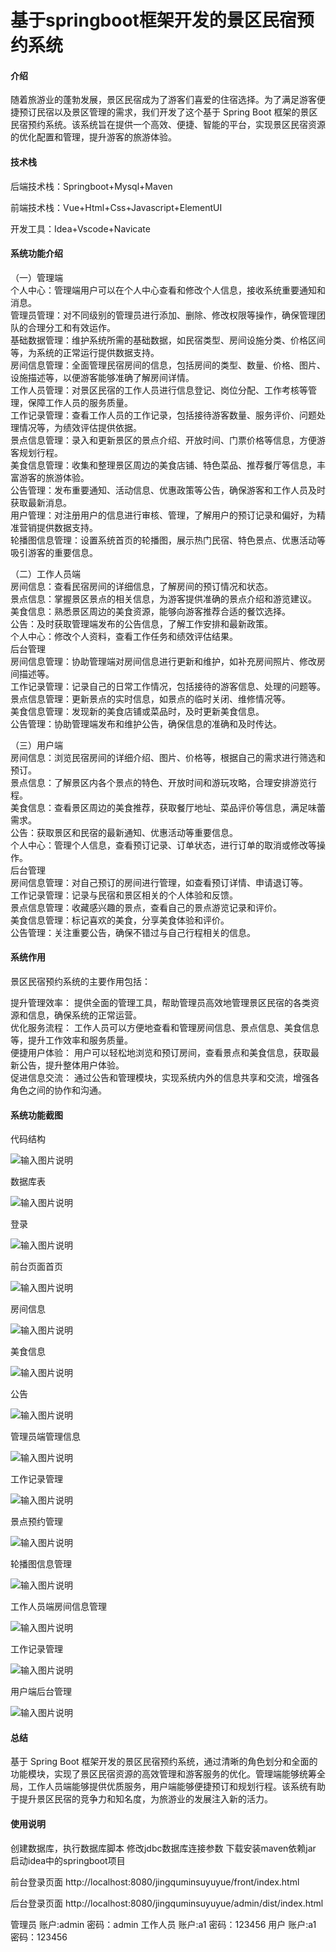 # 基于springboot框架开发的景区民宿预约系统

#### 介绍

随着旅游业的蓬勃发展，景区民宿成为了游客们喜爱的住宿选择。为了满足游客便捷预订民宿以及景区管理的需求，我们开发了这个基于 Spring Boot 框架的景区民宿预约系统。该系统旨在提供一个高效、便捷、智能的平台，实现景区民宿资源的优化配置和管理，提升游客的旅游体验。

#### 技术栈

后端技术栈：Springboot+Mysql+Maven

前端技术栈：Vue+Html+Css+Javascript+ElementUI

开发工具：Idea+Vscode+Navicate

#### 系统功能介绍

（一）管理端  
个人中心：管理端用户可以在个人中心查看和修改个人信息，接收系统重要通知和消息。  
管理员管理：对不同级别的管理员进行添加、删除、修改权限等操作，确保管理团队的合理分工和有效运作。  
基础数据管理：维护系统所需的基础数据，如民宿类型、房间设施分类、价格区间等，为系统的正常运行提供数据支持。  
房间信息管理：全面管理民宿房间的信息，包括房间的类型、数量、价格、图片、设施描述等，以便游客能够准确了解房间详情。  
工作人员管理：对景区民宿的工作人员进行信息登记、岗位分配、工作考核等管理，保障工作人员的服务质量。  
工作记录管理：查看工作人员的工作记录，包括接待游客数量、服务评价、问题处理情况等，为绩效评估提供依据。  
景点信息管理：录入和更新景区的景点介绍、开放时间、门票价格等信息，方便游客规划行程。  
美食信息管理：收集和整理景区周边的美食店铺、特色菜品、推荐餐厅等信息，丰富游客的旅游体验。  
公告管理：发布重要通知、活动信息、优惠政策等公告，确保游客和工作人员及时获取最新消息。  
用户管理：对注册用户的信息进行审核、管理，了解用户的预订记录和偏好，为精准营销提供数据支持。  
轮播图信息管理：设置系统首页的轮播图，展示热门民宿、特色景点、优惠活动等吸引游客的重要信息。  

（二）工作人员端  
房间信息：查看民宿房间的详细信息，了解房间的预订情况和状态。  
景点信息：掌握景区景点的相关信息，为游客提供准确的景点介绍和游览建议。  
美食信息：熟悉景区周边的美食资源，能够向游客推荐合适的餐饮选择。  
公告：及时获取管理端发布的公告信息，了解工作安排和最新政策。  
个人中心：修改个人资料，查看工作任务和绩效评估结果。  
后台管理  
房间信息管理：协助管理端对房间信息进行更新和维护，如补充房间照片、修改房间描述等。  
工作记录管理：记录自己的日常工作情况，包括接待的游客信息、处理的问题等。  
景点信息管理：更新景点的实时信息，如景点的临时关闭、维修情况等。  
美食信息管理：发现新的美食店铺或菜品时，及时更新美食信息。  
公告管理：协助管理端发布和维护公告，确保信息的准确和及时传达。  

（三）用户端  
房间信息：浏览民宿房间的详细介绍、图片、价格等，根据自己的需求进行筛选和预订。  
景点信息：了解景区内各个景点的特色、开放时间和游玩攻略，合理安排游览行程。  
美食信息：查看景区周边的美食推荐，获取餐厅地址、菜品评价等信息，满足味蕾需求。  
公告：获取景区和民宿的最新通知、优惠活动等重要信息。  
个人中心：管理个人信息，查看预订记录、订单状态，进行订单的取消或修改等操作。  
后台管理  
房间信息管理：对自己预订的房间进行管理，如查看预订详情、申请退订等。  
工作记录管理：记录与民宿和景区相关的个人体验和反馈。  
景点信息管理：收藏感兴趣的景点，查看自己的景点游览记录和评价。  
美食信息管理：标记喜欢的美食，分享美食体验和评价。  
公告管理：关注重要公告，确保不错过与自己行程相关的信息。  

#### 系统作用

景区民宿预约系统的主要作用包括：  
 
提升管理效率： 提供全面的管理工具，帮助管理员高效地管理景区民宿的各类资源和信息，确保系统的正常运营。  
优化服务流程： 工作人员可以方便地查看和管理房间信息、景点信息、美食信息等，提升工作效率和服务质量。  
便捷用户体验： 用户可以轻松地浏览和预订房间，查看景点和美食信息，获取最新公告，提升整体用户体验。  
促进信息交流： 通过公告和管理模块，实现系统内外的信息共享和交流，增强各角色之间的协作和沟通。  

#### 系统功能截图

代码结构

![输入图片说明](images/8fb089b86ba00053b0b86fd95236c91.png)

数据库表

![输入图片说明](images/6ae3b03cef95fd62ae55b3c74ef0e6f.png)

登录

![输入图片说明](images/65b44a21cc81eed2ccf49cacb13ae1e.png)

前台页面首页

![输入图片说明](images/2fc421671d33f71f3c9c85eb19da3e4.png)

房间信息

![输入图片说明](images/293bcb52f882c2d2685569b7a4b30c6.png)

美食信息

![输入图片说明](images/6ea34de65d5df04d520d6c8989204c8.png)

公告

![输入图片说明](images/349e2b52bc8b90f6cc10a0f6fa1cd19.png)

管理员端管理信息

![输入图片说明](images/7a778df48a8e3bf4bba5839afa8497d.png)

工作记录管理

![输入图片说明](images/ad328aa01aace31cdf7942c25166b3c.png)

景点预约管理

![输入图片说明](images/b7913d4d5f045f22f2e24d8fc045ce5.png)

轮播图信息管理

![输入图片说明](images/cb38dcf328485781e6e69baa1c16d73.png)

工作人员端房间信息管理

![输入图片说明](images/49d22b59364a48bd86a4f24b7a0c6c8.png)

工作记录管理

![输入图片说明](images/9bb6f76a4dd25f5327f20dff2bec7f8.png)

用户端后台管理

![输入图片说明](images/f149576596e60f51d8060f39dc8fe0e.png)

#### 总结

基于 Spring Boot 框架开发的景区民宿预约系统，通过清晰的角色划分和全面的功能模块，实现了景区民宿资源的高效管理和游客服务的优化。管理端能够统筹全局，工作人员端能够提供优质服务，用户端能够便捷预订和规划行程。该系统有助于提升景区民宿的竞争力和知名度，为旅游业的发展注入新的活力。

#### 使用说明

创建数据库，执行数据库脚本 修改jdbc数据库连接参数 下载安装maven依赖jar 启动idea中的springboot项目

前台登录页面
http://localhost:8080/jingquminsuyuyue/front/index.html

后台登录页面
http://localhost:8080/jingquminsuyuyue/admin/dist/index.html

管理员			账户:admin 	密码：admin
工作人员			账户:a1 		密码：123456
用户				账户:a1 		密码：123456